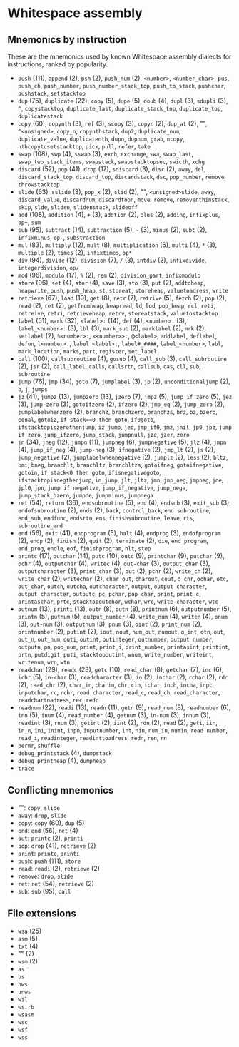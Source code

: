 # Whitespace assembly

<!-- Generated by tools/generate_assembly.jq; DO NOT EDIT. -->

## Mnemonics by instruction

These are the mnemonics used by known Whitespace assembly dialects for
instructions, ranked by popularity.

- `push` (111), `append` (2), `psh` (2), `push_num` (2), `<number>`, `<number_char>`, `pus`, `push_ch`, `push_number`, `push_number_stack_top`, `push_to_stack`, `pushchar`, `pushstack`, `setstacktop`
- `dup` (75), `duplicate` (22), `copy` (5), `dupe` (5), `doub` (4), `dupl` (3), `sdupli` (3), `^`, `copystacktop`, `duplicate_last`, `duplicate_stack_top`, `duplicate_top`, `duplicatestack`
- `copy` (60), `copynth` (3), `ref` (3), `scopy` (3), `copyn` (2), `dup_at` (2), "", `^<unsigned>`, `copy_n`, `copynthstack`, `dup2`, `duplicate_num`, `duplicate_value`, `duplicatenth`, `dupn`, `dupnum`, `grab`, `ncopy`, `nthcopytosetstacktop`, `pick`, `pull`, `refer`, `take`
- `swap` (108), `swp` (4), `sswap` (3), `exch`, `exchange`, `swa`, `swap_last`, `swap_two_stack_items`, `swapstack`, `swapstacktopsec`, `swicth`, `xchg`
- `discard` (52), `pop` (41), `drop` (17), `sdiscard` (3), `disc` (2), `away`, `del`, `discard_stack_top`, `discard_top`, `discardstack`, `dsc`, `pop_number`, `remove`, `throwstacktop`
- `slide` (63), `sslide` (3), `pop_x` (2), `slid` (2), "", `<unsigned>slide`, `away`, `discard_value`, `discardnum`, `discardtopn`, `move`, `remove`, `removenthinstack`, `skip`, `slde`, `sliden`, `slidenstack`, `slideoff`
- `add` (108), `addition` (4), `+` (3), `addtion` (2), `plus` (2), `adding`, `infixplus`, `op+`, `sum`
- `sub` (95), `subtract` (14), `subtraction` (5), `-` (3), `minus` (2), `subt` (2), `infixminus`, `op-`, `substraction`
- `mul` (83), `multiply` (12), `mult` (8), `multiplication` (6), `multi` (4), `*` (3), `multiple` (2), `times` (2), `infixtimes`, `op*`
- `div` (94), `divide` (12), `division` (7), `/` (3), `intdiv` (2), `infixdivide`, `integerdivision`, `op/`
- `mod` (96), `modulo` (17), `%` (2), `rem` (2), `division_part`, `infixmodulo`
- `store` (96), `set` (4), `stor` (4), `save` (3), `sto` (3), `put` (2), `addtoheap`, `heapwrite`, `push`, `push_heap`, `st`, `storeat`, `storeheap`, `valuetoadress`, `write`
- `retrieve` (67), `load` (19), `get` (8), `retr` (7), `retrive` (5), `fetch` (2), `pop` (2), `read` (2), `ret` (2), `getfromheap`, `heapread`, `ld`, `lod`, `pop_heap`, `rcl`, `reti`, `retreive`, `retri`, `retrieveheap`, `retrv`, `storeatstack`, `valuetostacktop`
- `label` (51), `mark` (32), `<label>:` (14), `def` (4), `<number>:` (3), `label_<number>:` (3), `lbl` (3), `mark_sub` (2), `marklabel` (2), `mrk` (2), `setlabel` (2), `%<number>:`, `<<number>>:`, `@<label>`, `addlabel`, `deflabel`, `defun`, `l<number>:`, `label <label>:`, `label#_####`, `label_<number>`, `labl`, `mark_location`, `marks`, `part`, `register`, `set_label`
- `call` (100), `callsubroutine` (4), `gosub` (4), `call_sub` (3), `call_subroutine` (2), `jsr` (2), `call_label`, `calls`, `callsrtn`, `callsub`, `cas`, `cll`, `sub`, `subroutine`
- `jump` (76), `jmp` (34), `goto` (7), `jumplabel` (3), `jp` (2), `unconditionaljump` (2), `b`, `j`, `jumps`
- `jz` (41), `jumpz` (13), `jumpzero` (13), `jzero` (7), `jmpz` (5), `jump_if_zero` (5), `jez` (3), `jump-zero` (3), `gotoifzero` (2), `ifzero` (2), `jmp_eq` (2), `jump_zero` (2), `jumplabelwhenzero` (2), `branchz`, `branchzero`, `branchzs`, `brz`, `bz`, `bzero`, `equal`, `gotoiz`, `if stack==0 then goto`, `if0goto`, `ifstacktopiszerothenjump`, `iz_jump`, `jeq`, `jmp_if0`, `jmz`, `jnil`, `jp0`, `jpz`, `jump if zero`, `jump_ifzero`, `jump_stack`, `jumpnull`, `jze`, `jzer`, `zero`
- `jn` (34), `jneg` (12), `jumpn` (11), `jumpneg` (6), `jumpnegative` (5), `jlz` (4), `jmpn` (4), `jump_if_neg` (4), `jump-neg` (3), `ifnegative` (2), `jmp_lt` (2), `js` (2), `jump_negative` (2), `jumplabelwhennegative` (2), `jumplz` (2), `less` (2), `bltz`, `bmi`, `bneg`, `branchlt`, `branchltz`, `branchltzs`, `gotoifneg`, `gotoifnegative`, `gotoin`, `if stack<0 then goto`, `ifisnegativegoto`, `ifstacktopisnegthenjump`, `in_jump`, `jlt`, `jltz`, `jmn`, `jmp_neg`, `jmpneg`, `jne`, `jpl0`, `jpn`, `jump if negative`, `jump_if_negative`, `jump_nega`, `jump_stack_bzero`, `jumpde`, `jumpminus`, `jumpnega`
- `ret` (54), `return` (36), `endsubroutine` (5), `end` (4), `endsub` (3), `exit_sub` (3), `endofsubroutine` (2), `ends` (2), `back`, `control_back`, `end subroutine`, `end_sub`, `endfunc`, `endsrtn`, `ens`, `finishsubroutine`, `leave`, `rts`, `subroutine_end`
- `end` (56), `exit` (41), `endprogram` (5), `halt` (4), `endprog` (3), `endofprogram` (2), `endp` (2), `finish` (2), `quit` (2), `terminate` (2), `die`, `end program`, `end_prog`, `endle`, `eof`, `finishprogram`, `hlt`, `stop`
- `printc` (17), `outchar` (14), `putc` (10), `outc` (9), `printchar` (9), `putchar` (9), `ochr` (4), `outputchar` (4), `writec` (4), `out-char` (3), `output_char` (3), `outputcharacter` (3), `print_char` (3), `out` (2), `pchr` (2), `write_ch` (2), `write_char` (2), `writechar` (2), `char_out`, `charout`, `cout`, `o_chr`, `ochar`, `otc`, `out_char`, `outch`, `outcha`, `outcharacter`, `output`, `output character`, `output_character`, `outputc`, `pc`, `pchar`, `pop_char`, `print`, `print_c`, `printaschar`, `prtc`, `stacktopoutchar`, `wchar`, `wrc`, `write_character`, `wtc`
- `outnum` (13), `printi` (13), `outn` (8), `putn` (8), `printnum` (6), `outputnumber` (5), `printn` (5), `putnum` (5), `output_number` (4), `write_num` (4), `writen` (4), `onum` (3), `out-num` (3), `outputnum` (3), `pnum` (3), `oint` (2), `print_num` (2), `printnumber` (2), `putint` (2), `iout`, `nout`, `num_out`, `numout`, `o_int`, `otn`, `out`, `out_n`, `out_num`, `outi`, `outint`, `outinteger`, `outnumber`, `output number`, `outputn`, `pn`, `pop_num`, `print`, `print_i`, `print_number`, `printasint`, `printint`, `prtn`, `putdigit`, `puti`, `stacktopoutint`, `wnum`, `write_number`, `writeint`, `writenum`, `wrn`, `wtn`
- `readchar` (29), `readc` (23), `getc` (10), `read_char` (8), `getchar` (7), `inc` (6), `ichr` (5), `in-char` (3), `readcharacter` (3), `in` (2), `inchar` (2), `rchar` (2), `rdc` (2), `read_chr` (2), `char_in`, `charin`, `chr`, `cin`, `ichar`, `inch`, `incha`, `inpc`, `inputchar`, `rc`, `rchr`, `read character`, `read_c`, `read_ch`, `read_character`, `readchartoadress`, `rec`, `redc`
- `readnum` (22), `readi` (13), `readn` (11), `getn` (9), `read_num` (8), `readnumber` (6), `inn` (5), `inum` (4), `read_number` (4), `getnum` (3), `in-num` (3), `innum` (3), `readint` (3), `rnum` (3), `getint` (2), `iint` (2), `rdn` (2), `read` (2), `geti`, `iin`, `in_n`, `ini`, `inint`, `inpn`, `inputnumber`, `int`, `nin`, `num_in`, `numin`, `read number`, `read_i`, `readinteger`, `readinttoadress`, `redn`, `ren`, `rn`
- `permr`, `shuffle`
- `debug_printstack` (4), `dumpstack`
- `debug_printheap` (4), `dumpheap`
- `trace`

## Conflicting mnemonics

- "": `copy`, `slide`
- `away`: `drop`, `slide`
- `copy`: `copy` (60), `dup` (5)
- `end`: `end` (56), `ret` (4)
- `out`: `printc` (2), `printi`
- `pop`: `drop` (41), `retrieve` (2)
- `print`: `printc`, `printi`
- `push`: `push` (111), `store`
- `read`: `readi` (2), `retrieve` (2)
- `remove`: `drop`, `slide`
- `ret`: `ret` (54), `retrieve` (2)
- `sub`: `sub` (95), `call`

## File extensions

- `wsa` (25)
- `asm` (5)
- `txt` (4)
- "" (2)
- `wsm` (2)
- `as`
- `bs`
- `hws`
- `unws`
- `wil`
- `ws.rb`
- `wsasm`
- `wsc`
- `wsf`
- `wss`

